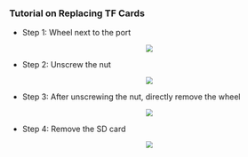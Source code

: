 ### Tutorial on Replacing TF Cards

- Step 1: Wheel next to the port

<div align=center>
  <img src="../../resourse/13-AdvancedKit/AGV/13.2.7-1.png" style="zoom:80%;" />
  </div>


- Step 2: Unscrew the nut

<div align=center>
  <img src="../../resourse/13-AdvancedKit/AGV/13.2.7-2.png" style="zoom:80%;" />
  </div>


- Step 3: After unscrewing the nut, directly remove the wheel

<div align=center>
  <img src="../../resourse/13-AdvancedKit/AGV/13.2.7-3.png" style="zoom:80%;" />
  </div>


- Step 4: Remove the SD card

<div align=center>
  <img src="../../resourse/13-AdvancedKit/AGV/13.2.7-4.png" style="zoom:80%;" />
  </div>
